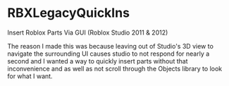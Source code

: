 # RBXLegacyQuickIns
Insert Roblox Parts Via GUI (Roblox Studio 2011 &amp; 2012)


The reason I made this was because leaving out of Studio's 3D view to navigate the surrounding UI causes studio to not respond for nearly a second and I wanted a way to
quickly insert parts without that inconvenience and as well as not scroll through the Objects library to look for what I want.
